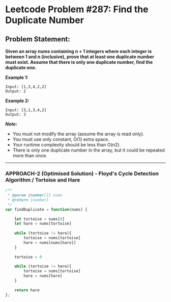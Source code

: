 # Leetcode Problem #287: Find the Duplicate Number

## Problem Statement:

**Given an array nums containing n + 1 integers where each integer is between 1 and n (inclusive), prove that at least one duplicate number must exist. Assume that there is only one duplicate number, find the duplicate one.**

**Example 1:**

```
Input: [1,3,4,2,2]
Output: 2
```

**Example 2:**

```
Input: [3,1,3,4,2]
Output: 3
```

***Note:***

- You must not modify the array (assume the array is read only).
- You must use only constant, O(1) extra space.
- Your runtime complexity should be less than O(n2).
- There is only one duplicate number in the array, but it could be repeated more than once.
---

### APPROACH-2 (Optimised Solution) - Floyd's Cycle Detection Algorithm / Tortoise and Hare

```javascript
/**
 * @param {number[]} nums
 * @return {number}
 */
var findDuplicate = function(nums) {
    
    let tortoise = nums[0]
    let hare = nums[tortoise]
    
    while (tortoise != hare){
        tortoise = nums[tortoise]
        hare = nums[nums[hare]]
    }
    
    tortoise = 0
    
    while (tortoise != hare){
        tortoise = nums[tortoise]
        hare = nums[hare]
    }
    
    return hare
};

```
